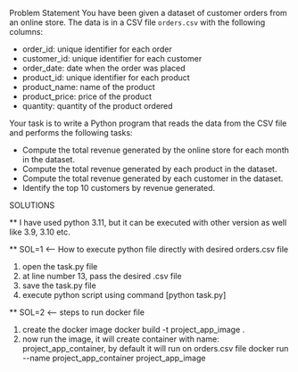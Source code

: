 Problem Statement
You have been given a dataset of customer orders from an online store. The data is in a
CSV file `orders.csv` with the following columns:
- order_id: unique identifier for each order
- customer_id: unique identifier for each customer
- order_date: date when the order was placed
- product_id: unique identifier for each product
- product_name: name of the product
- product_price: price of the product
- quantity: quantity of the product ordered
  
Your task is to write a Python program that reads the data from the CSV file and performs
the following tasks:
- Compute the total revenue generated by the online store for each month in the dataset.
- Compute the total revenue generated by each product in the dataset.
- Compute the total revenue generated by each customer in the dataset.
- Identify the top 10 customers by revenue generated.

SOLUTIONS

** I have used python 3.11, but it can be executed with other version as well like 3.9, 3.10 etc.

** SOL=1 
<-- How to execute python file directly with desired orders.csv file
1. open the task.py file
2. at line number 13, pass the desired .csv file
3. save the task.py file
4. execute python script using command [python task.py]

** SOL=2
<-- steps to run docker file
1. create the docker image
docker build -t project_app_image .
2. now run the image, it will create container with name: project_app_container, by default it will run on orders.csv file
docker run --name project_app_container project_app_image
